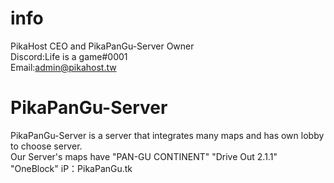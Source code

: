 # info
PikaHost CEO and PikaPanGu-Server Owner  
Discord:Life is a game#0001  
Email:admin@pikahost.tw  
# PikaPanGu-Server
PikaPanGu-Server is a server that integrates many maps and has own lobby to choose server.  
Our Server's maps have "PAN-GU CONTINENT" "Drive Out 2.1.1" "OneBlock"
iP：PikaPanGu.tk  
